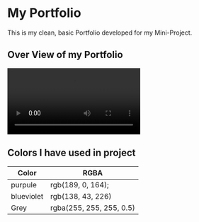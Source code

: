 # My Portfolio

This is my clean, basic Portfolio developed for my Mini-Project.

## Over View of my Portfolio

<video src="./S:\Newton School\Projects\Fortfolio-mini-project\Media, gif, videos\Vikas Portfolio.mp4"></img>


## Colors I have used in project

| Color             | RGBA                                                                |
| ----------------- | ------------------------------------------------------------------ |
| purpule | rgb(189, 0, 164); |
| blueviolet| rgb(138, 43, 226)|
| Grey | rgba(255, 255, 255, 0.5)  |

